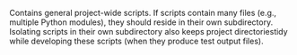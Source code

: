 Contains general project-wide scripts. 
If scripts contain many files (e.g., multiple Python modules), they should reside in their own subdirectory. Isolating scripts in their own subdirectory also keeps project directoriestidy while developing these scripts (when they produce test output files).